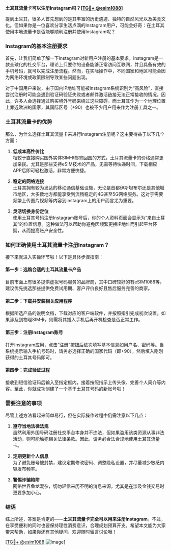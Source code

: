 **土耳其流量卡可以注册Instagram吗？[[TG💪+ @esim1088](https://t.me/s/esim1088)]**

提到土耳其，很多人首先想到的是其丰富的历史遗迹、独特的自然风光以及美食文化。但如果你是一位喜欢分享生活点滴的Instagram用户，可能会好奇：在土耳其使用本地流量卡是否能够顺利注册并使用Instagram呢？

### Instagram的基本注册要求

首先，让我们简单了解一下Instagram对新用户注册的基本要求。Instagram是一款全球化的社交平台，理论上只要你的设备能够正常访问互联网，并且具备有效的手机号码，就可以完成注册流程。然而，在实际操作中，不同国家和地区可能会因为网络环境或政策限制导致某些问题出现。

对于中国用户来说，由于国内IP地址可能被Instagram系统识别为“高风险”，直接尝试注册时可能会遇到验证码验证失败或者邮件激活链接无法正常接收的情况。因此，许多人会选择通过购买境外号码来绕过这些障碍。而土耳其作为一个地理位置上靠近欧洲的国家，其国际区号（+90）也被不少用户用来作为注册工具之一。

### 土耳其流量卡的优势

那么，为什么选择土耳其流量卡来进行Instagram注册呢？这主要得益于以下几个方面：

1. **低成本高性价比**  
   相较于直接购买国外实体SIM卡邮寄回国的方式，土耳其流量卡的价格通常更加亲民。尤其是那些支持eSIM技术的产品，无需等待快递时间，下载相应APP后即可轻松激活，非常方便快捷。

2. **稳定的网络连接**  
   土耳其拥有较为发达的移动通信基础设施，无论是首都伊斯坦布尔还是其他城市地区，大多数地方都能享受到流畅稳定的4G甚至5G网络服务。这对于需要频繁上传图片视频等内容到Instagram上的用户而言尤为重要。

3. **灵活切换身份定位**  
   使用土耳其号码注册Instagram账号后，你的个人资料页面会显示为“来自土耳其”的位置信息。这种做法可以帮助你避免因频繁更换IP地址而引起平台怀疑，从而提高账户安全性。

### 如何正确使用土耳其流量卡注册Instagram？

接下来就进入实操环节啦！以下是具体步骤指南：

#### 第一步：选购合适的土耳其流量卡产品
目前市面上有很多提供虚拟号码服务的品牌商，其中口碑较好的有eSIM1088等。建议优先挑选那些提供免费试用期、客户评价良好且售后服务完善的商家。

#### 第二步：下载并安装相关应用程序
根据所选产品的说明文档，下载对应的客户端软件，并按照指引完成初次设置。如果涉及到物理SIM卡，则需将其插入手机后再开机检查是否正常工作。

#### 第三步：注册Instagram账号
打开Instagram应用，点击“注册”按钮后依次填写基本信息如用户名、密码等。当系统提示输入手机号码时，请务必选择正确的国家代码（即+90），然后填入刚刚获得的土耳其号码即可。

#### 第四步：完成验证过程
接收到短信验证码后输入至指定框内，接着按照指示上传头像、完善个人简介等内容。至此，你就成功创建了一个基于土耳其号码的新账号啦！

### 需要注意的事项

尽管上述方法看起来简单易行，但在实际操作过程中仍需注意以下几点：

1. **遵守当地法律法规**  
   虽然利用外国号码注册社交平台本身并不违法，但如果滥用该类资源从事非法活动，则可能触犯相关法律条款。因此，请务必合法合规地使用土耳其流量卡。

2. **定期更新个人信息**  
   为了避免账号被封禁，建议定期修改密码、调整隐私设置，并尽量减少敏感内容发布频率。

3. **警惕诈骗陷阱**  
   网络世界鱼龙混杂，切勿轻信来历不明的消息来源，尤其是在涉及金钱交易时更要多加小心。

### 结语

综上所述，答案是肯定的——**土耳其流量卡完全可以用来注册Instagram**。不过，在享受便利的同时也要保持理性消费意识，合理规划预算开支。希望本文能为大家带来帮助，如果你还有其他疑问，欢迎随时留言讨论哦！

[[TG💪+ @esim1088](https://t.me/s/esim1088) ![Image](https://i.postimg.cc/4NQfJmqS/Snipaste-2025-05-13-00-14-12.png)]